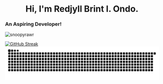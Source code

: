 <h1 style="text-align:center">Hi, I'm Redjyll Brint I. Ondo.</h3>
<h3>An Aspiring Developer!</h3>

<p align="left"> <img src="https://komarev.com/ghpvc/?username=snoopyrawr&label=Profile%20views&color=840807&style=flat" alt="snoopyrawr" /> </p>

<a href="https://git.io/streak-stats"><img src="https://streak-stats.demolab.com?user=Snoopyrawr&theme=shadow-red&border_radius=4.2" alt="GitHub Streak" /></a>
<picture>
  <img alt="github-snake" src="github-user-contribution.svg" />
</picture>


